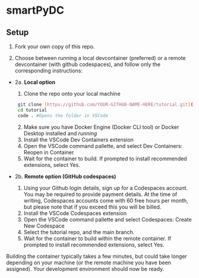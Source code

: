 # smartPyDC

## Setup
1. Fork your own copy of this repo.

2. Choose between running a local devcontainer (preferred) or a remote devcontainer (with github codespaces), and follow only the corresponding instructions:

- 2a. **Local option**
    1. Clone the repo onto your local machine 
   ```bash
    git clone [https://github.com/YOUR-GITHUB-NAME-HERE/tutorial.git](https://github.com/grum-tez/smartPyDC.git)
    cd tutorial
    code . #Opens the folder in VSCode
    ```
    2. Make sure you have Docker Engine (Docker CLI tool) or Docker Desktop installed and *running*
    3. Install the VSCode Dev Containers extension
    4. Open the VSCode command pallette, and select Dev Containers: Reopen in Container
    5. Wait for the container to build. If prompted to install recommended extensions, select Yes.
    
- 2b. **Remote option (GitHub codespaces)**
    1. Using your Github login details, sign up for a Codespaces account. You may be required to provide payment details. At the time of writing, Codespaces accounts come with 60 free hours per month, but please note that if you exceed this you will be billed.
    2. Install the VSCode Codespaces extension
    3. Open the VSCode command pallette and select Codespaces: Create New Codespace
    4. Select the tutorial repo, and the main branch.
    5. Wait for the container to build within the remote container. If prompted to install recommended extensions, select Yes.

Building the container typically takes a few minutes, but could take longer depending on your machine (or the remote machine you have been assigned). 
Your development environment should now be ready.
